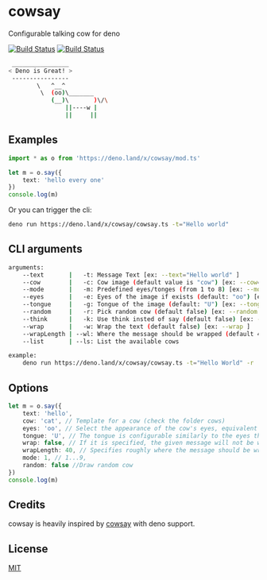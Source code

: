 # cowsay

Configurable talking cow for deno

[![Build Status](https://api.travis-ci.com/fakoua/cowsay.svg?branch=master)](https://travis-ci.com/fakoua/cowsay)
[![Build Status](https://github.com/fakoua/cowsay/workflows/CI/badge.svg?branch=master&event=push)](https://github.com/fakoua/cowsay/actions)

```bash
 ________________
< Deno is Great! >
 ----------------
        \   ^__^
         \  (oo)\_______
            (__)\       )\/\
                ||----w |
                ||     ||
```

## Examples

```ts
import * as o from 'https://deno.land/x/cowsay/mod.ts'

let m = o.say({
    text: 'hello every one'
})
console.log(m)
```

Or you can trigger the cli:

```bash
deno run https://deno.land/x/cowsay/cowsay.ts -t="Hello world"
```

## CLI arguments

```bash
arguments:
    --text       |   -t: Message Text [ex: --text="Hello world" ]
    --cow        |   -c: Cow image (default value is "cow") [ex: --cow="cat2" ]
    --mode       |   -m: Predefined eyes/tonges (from 1 to 8) [ex: --mode=3]
    --eyes       |   -e: Eyes of the image if exists (default: "oo") [ex: --eyes="@@" ]
    --tongue     |   -g: Tongue of the image (default: "U") [ex: --tongue="V" ]
    --random     |   -r: Pick random cow (default false) [ex: --random ]
    --think      |   -k: Use think insted of say (default false) [ex: --think ]
    --wrap       |   -w: Wrap the text (default false) [ex: --wrap ]
    --wrapLength | --wl: Where the message should be wrapped (default 40) [ex: --wrapLength=10 ]
    --list       | --ls: List the available cows

example:
    deno run https://deno.land/x/cowsay/cowsay.ts -t="Hello World" -r
```

## Options

```ts
let m = o.say({
    text: 'hello',
    cow: 'cat', // Template for a cow (check the folder cows)
    eyes: 'oo', // Select the appearance of the cow's eyes, equivalent to cowsay -e
    tongue: 'U', // The tongue is configurable similarly to the eyes through -T and tongue_string, equivalent to cowsay -T
    wrap: false, // If it is specified, the given message will not be word-wrapped
    wrapLength: 40, // Specifies roughly where the message should be wrapped.
    mode: 1, // 1...9,
    random: false //Draw random cow
})
console.log(m)
```

## Credits

cowsay is heavily inspired by [cowsay](https://github.com/piuccio/cowsay) with deno support.

## License

[MIT](LICENSE)
